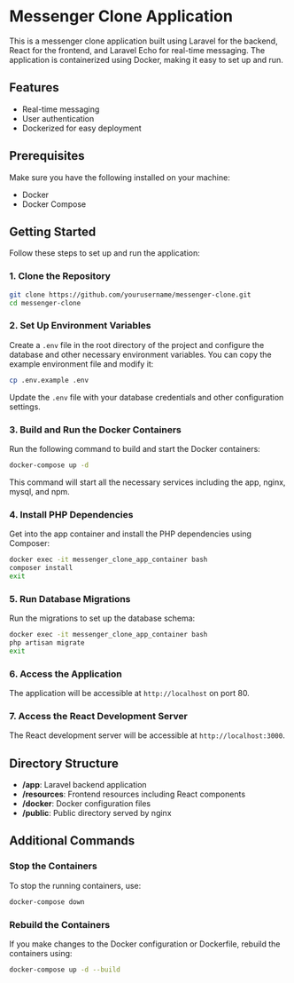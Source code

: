 

# Messenger Clone Application

This is a messenger clone application built using Laravel for the backend, React for the frontend, and Laravel Echo for real-time messaging. The application is containerized using Docker, making it easy to set up and run.

## Features

- Real-time messaging
- User authentication
- Dockerized for easy deployment

## Prerequisites

Make sure you have the following installed on your machine:

- Docker
- Docker Compose

## Getting Started

Follow these steps to set up and run the application:

### 1. Clone the Repository

```bash
git clone https://github.com/yourusername/messenger-clone.git
cd messenger-clone
```

### 2. Set Up Environment Variables

Create a `.env` file in the root directory of the project and configure the database and other necessary environment variables. You can copy the example environment file and modify it:

```bash
cp .env.example .env
```

Update the `.env` file with your database credentials and other configuration settings.

### 3. Build and Run the Docker Containers

Run the following command to build and start the Docker containers:

```bash
docker-compose up -d
```

This command will start all the necessary services including the app, nginx, mysql, and npm.

### 4. Install PHP Dependencies

Get into the app container and install the PHP dependencies using Composer:

```bash
docker exec -it messenger_clone_app_container bash
composer install
exit
```

### 5. Run Database Migrations

Run the migrations to set up the database schema:

```bash
docker exec -it messenger_clone_app_container bash
php artisan migrate
exit
```

### 6. Access the Application

The application will be accessible at `http://localhost` on port 80.

### 7. Access the React Development Server

The React development server will be accessible at `http://localhost:3000`.

## Directory Structure

- **/app**: Laravel backend application
- **/resources**: Frontend resources including React components
- **/docker**: Docker configuration files
- **/public**: Public directory served by nginx

## Additional Commands

### Stop the Containers

To stop the running containers, use:

```bash
docker-compose down
```

### Rebuild the Containers

If you make changes to the Docker configuration or Dockerfile, rebuild the containers using:

```bash
docker-compose up -d --build
```
